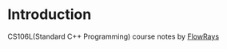 # Introduction
CS106L(Standard C++ Programming) course notes by [FlowRays](https://github.com/FlowRays)
